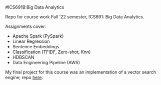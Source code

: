 #ICS691B:Big Data Analytics

Repo for course work Fall '22 semester, ICS691: Big Data Analytics.<br>

Assignments cover:
<ul>
<li> Apache Spark (PySpark)
<li> Linear Regression
<li> Sentence Embeddings
<li> Classification (TFIDF, Zero-shot, Knn)
<li> HDBSCAN
<li> Data Engineering Pipeline (AWS)
</ul>

My final project for this course was an implementation of a vector search engine; repo [here](https://github.com/CS-Edwards/vector_search_engine).
